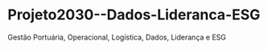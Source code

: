 # Projeto2030--Dados-Lideranca-ESG
Gestão Portuária, Operacional, Logística, Dados, Liderança e ESG
